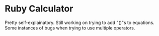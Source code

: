 # Ruby Calculator
Pretty self-explainatory. Still working on trying to add "()"s to equations. Some instances of bugs when trying to use multiple operators.
